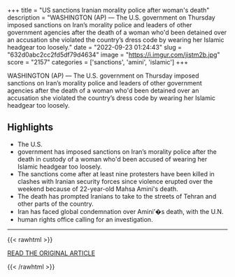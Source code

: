 +++
title = "US sanctions Iranian morality police after woman's death"
description = "WASHINGTON (AP) — The U.S. government on Thursday imposed sanctions on Iran’s morality police and leaders of other government agencies after the death of a woman who'd been detained over an accusation she violated the country’s dress code  by wearing her Islamic headgear too loosely."
date = "2022-09-23 01:24:43"
slug = "632d0abc2cc2fd5df79d4634"
image = "https://i.imgur.com/jistm2b.jpg"
score = "2157"
categories = ['sanctions', 'amini', 'islamic']
+++

WASHINGTON (AP) — The U.S. government on Thursday imposed sanctions on Iran’s morality police and leaders of other government agencies after the death of a woman who'd been detained over an accusation she violated the country’s dress code  by wearing her Islamic headgear too loosely.

## Highlights

- The U.S.
- government has imposed sanctions on Iran’s morality police after the death in custody of a woman who'd been accused of wearing her Islamic headgear too loosely.
- The sanctions come after at least nine protesters have been killed in clashes with Iranian security forces since violence erupted over the weekend because of 22-year-old Mahsa Amini's death.
- The death has prompted Iranians to take to the streets of Tehran and other parts of the country.
- Iran has faced global condemnation over Amini’�s death, with the U.N.
- human rights office calling for an investigation.

---

{{< rawhtml >}}
  <p class="article-category">
    <a target="_blank" href="https://apnews.com/article/iran-middle-east-government-and-politics-c2f9fb9768b901b8a407aca281e8cf86">READ THE ORIGINAL ARTICLE</a>
  </p>
{{< /rawhtml >}}
